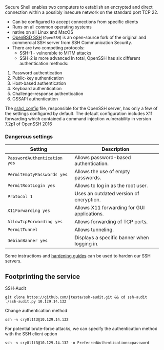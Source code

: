Secure Shell enables two computers to establish an encrypted and direct connection within a possibly insecure network on the standard port TCP 22. 
- Can be configured to accept connections from specific clients
- Runs on all common operating systems
- native on all Linux and MacOS
- [OpenBSD SSH](https://www.openssh.com/) (`OpenSSH`) is an open-source fork of the original and commercial SSH server from SSH Communication Security.
- There are two competing protocols:
	- SSH-1 - vulnerable to MITM attacks
	- SSH-2 is more advanced
In total, OpenSSH has six different authentication methods:

1. Password authentication
2. Public-key authentication
3. Host-based authentication
4. Keyboard authentication
5. Challenge-response authentication
6. GSSAPI authentication

The [sshd_config](https://www.ssh.com/academy/ssh/sshd_config) file, responsible for the OpenSSH server, has only a few of the settings configured by default.
The default configuration includes X11 forwarding which contained a command injection vulnerability in version 7.2p1 of OpenSSH 2016

### Dangerous settings
| **Setting**                  | **Description**                             |
| ---------------------------- | ------------------------------------------- |
| `PasswordAuthentication yes` | Allows password-based authentication.       |
| `PermitEmptyPasswords yes`   | Allows the use of empty passwords.          |
| `PermitRootLogin yes`        | Allows to log in as the root user.          |
| `Protocol 1`                 | Uses an outdated version of encryption.     |
| `X11Forwarding yes`          | Allows X11 forwarding for GUI applications. |
| `AllowTcpForwarding yes`     | Allows forwarding of TCP ports.             |
| `PermitTunnel`               | Allows tunneling.                           |
| `DebianBanner yes`           | Displays a specific banner when logging in. |
Some instructions and [hardening guides](https://www.ssh-audit.com/hardening_guides.html) can be used to harden our SSH servers.

## Footprinting the service
SSH-Audit
```shell
git clone https://github.com/jtesta/ssh-audit.git && cd ssh-audit
./ssh-audit.py 10.129.14.132
```

Change authentication method
```shell
ssh -v cry0l1t3@10.129.14.132
```
For potential brute-force attacks, we can specify the authentication method with the SSH client option 
```shell
ssh -v cry0l1t3@10.129.14.132 -o PreferredAuthentications=password
```
